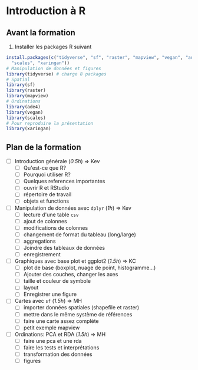 # Introduction à R


## Avant la formation

1. Installer les packages R suivant

```R
install.packages(c("tidyverse", "sf", "raster", "mapview", "vegan", "ade4",
  "scales", "xaringan"))
# Manipulation de données et figures
library(tidyverse) # charge 8 packages
# Spatial
library(sf)
library(raster)
library(mapview)
# Ordinations
library(ade4)
library(vegan)
library(scales)
# Pour reproduire la présentation
library(xaringan)
```

## Plan de la formation

- [ ] Introduction générale (*0.5h*) => Kev
  - [ ] Qu'est-ce que R?
  - [ ] Pourquoi utiliser R?
  - [ ] Quelques references importantes
  - [ ] ouvrir R et RStudio
  - [ ] répertoire de travail
  - [ ] objets et functions
- [ ] Manipulation de données avec `dplyr` (*1h*) => Kev
  - [ ] lecture d'une table `csv`
  - [ ] ajout de colonnes
  - [ ] modifications de colonnes
  - [ ] changement de format du tableau (long/large)
  - [ ] aggregations
  - [ ] Joindre des tableaux de données
  - [ ] enregistrement
- [ ] Graphiques avec base plot et ggplot2 (*1.5h*) => KC
  - [ ] plot de base (boxplot, nuage de point, histogramme...)
  - [ ] Ajouter des couches, changer les axes
  - [ ] taille et couleur de symbole
  - [ ] layout
  - [ ] Enregistrer une figure
- [ ] Cartes avec `sf` (*1.5h*) => MH
  - [ ] importer données spatiales (shapefile et raster)
  - [ ] mettre dans le même système de références
  - [ ] faire une carte assez complète
  - [ ] petit exemple mapview
- [ ] Ordinations: PCA et RDA (*1.5h*) => MH
  - [ ] faire une pca et une rda
  - [ ] faire les tests et interprétations
  - [ ] transformation des données
  - [ ] figures
